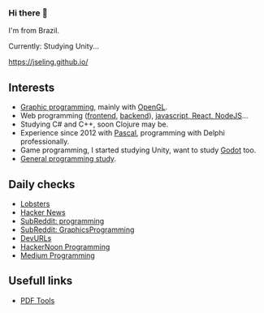### Hi there 👋

I'm from Brazil.

Currently: Studying Unity...

https://jseling.github.io/

## Interests
- [Graphic programming](https://github.com/jseling/ComputerGraphicsKnowledge), mainly with [OpenGL](https://github.com/jseling/LearnOpenGL).
- Web programming ([frontend](https://github.com/jseling/FrontEndKnowledge), [backend](https://github.com/jseling/BackendKnowledge)), [javascript, React, NodeJS](https://github.com/jseling/semanaomnistack11)...
- Studying C# and C++, soon Clojure may be. 
- Experience since 2012 with [Pascal](https://github.com/jseling/DelphiPascalKnowledge), programming with Delphi professionally.
- Game programming, I started studying Unity, want to study [Godot](https://github.com/jseling/godot_learning) too.
- [General programming study](https://github.com/jseling/ProgKnowledge).

## Daily checks
- [Lobsters](https://lobste.rs/)
- [Hacker News](https://news.ycombinator.com/)
- [SubReddit: programming](https://en.reddit.com/r/programming/)
- [SubReddit: GraphicsProgramming](https://en.reddit.com/r/GraphicsProgramming/)
- [DevURLs](https://devurls.com/)
- [HackerNoon Programming](https://hackernoon.com/tagged/programming)
- [Medium Programming](https://medium.com/topic/programming)

## Usefull links
- [PDF Tools](https://tools.pdf24.org/pt/)

<!--
**jseling/jseling** is a ✨ _special_ ✨ repository because its `README.md` (this file) appears on your GitHub profile.

Here are some ideas to get you started:

- 🔭 I’m currently working on ...
- 🌱 I’m currently learning ...
- 👯 I’m looking to collaborate on ...
- 🤔 I’m looking for help with ...
- 💬 Ask me about ...
- 📫 How to reach me: ...
- 😄 Pronouns: ...
- ⚡ Fun fact: ...
-->

